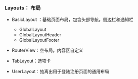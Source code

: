 ### Layouts： 布局

* BasicLayout ：基础页面布局，包含头部导航，侧边栏和通知栏
  *  GlobalLayout
    * GlobalLayoutHeader
    * GlobalLayoutFooter 

* RouterView：空布局，内容区自定义
* TabLayout：选项卡
* UserLayout：抽离出用于登陆注册页面的通用布局